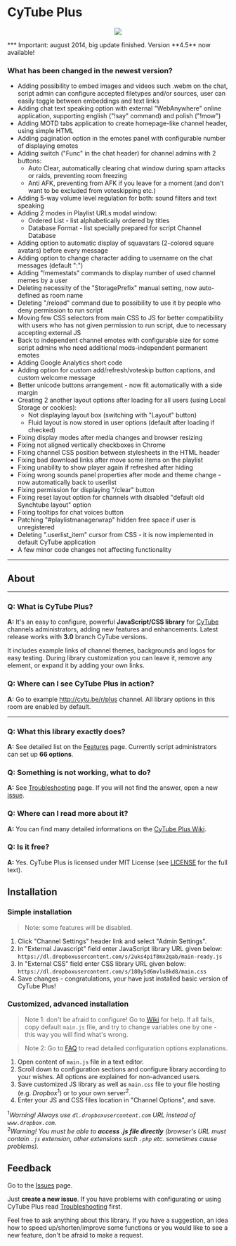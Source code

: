 # CyTube Plus
<p align="center"><img src="https://dl.dropboxusercontent.com/s/7mrz85gl29eiiks/logo.png"/></p>
***
Important: august 2014, big update finished. Version **4.5** now available!

### What has been changed in the newest version?

- Adding possibility to embed images and videos such .webm on the chat, script admin can configure accepted filetypes and/or sources, user can easily toggle between embeddings and text links
- Adding chat text speaking option with external "WebAnywhere" online application, supporting english ("!say" command) and polish ("!mow")
- Adding MOTD tabs application to create homepage-like channel header, using simple HTML
- Adding pagination option in the emotes panel with configurable number of displaying emotes
- Adding switch ("Func" in the chat header) for channel admins with 2 buttons:
  - Auto Clear, automatically clearing chat window during spam attacks or raids, preventing room freezing
  - Anti AFK, preventing from AFK if you leave for a moment (and don't want to be excluded from voteskipping etc.)
- Adding 5-way volume level regulation for both: sound filters and text speaking
- Adding 2 modes in Playlist URLs modal window:
  - Ordered List - list alphabetically ordered by titles
  - Database Format - list specially prepared for script Channel Database
- Adding option to automatic display of squavatars (2-colored square avatars) before every message
- Adding option to change character adding to username on the chat messages (default ":")
- Adding "!memestats" commands to display number of used channel memes by a user
- Deleting necessity of the "StoragePrefix" manual setting, now auto-defined as room name
- Deleting "/reload" command due to possibility to use it by people who deny permission to run script
- Moving few CSS selectors from main CSS to JS for better compatibility with users who has not given permission to run script, due to necessary accepting external JS
- Back to independent channel emotes with configurable size for some script admins who need additional mods-independent permanent emotes
- Adding Google Analytics short code
- Adding option for custom add/refresh/voteskip button captions, and custom welcome message
- Better unicode buttons arrangement - now fit automatically with a side margin
- Creating 2 another layout options after loading for all users (using Local Storage or cookies):
  - Not displaying layout box (switching with "Layout" button)
  - Fluid layout is now stored in user options (default after loading if checked)
- Fixing display modes after media changes and browser resizing
- Fixing not aligned vertically checkboxes in Chrome
- Fixing channel CSS position between stylesheets in the HTML header
- Fixing bad download links after move some items on the playlist
- Fixing unability to show player again if refreshed after hiding
- Fixing wrong sounds panel properties after mode and theme change - now automatically back to userlist
- Fixing permission for displaying "/clear" button
- Fixing reset layout option for channels with disabled "default old Synchtube layout" option
- Fixing tooltips for chat voices button
- Patching "#playlistmanagerwrap" hidden free space if user is unregistered
- Deleting ".userlist_item" cursor from CSS - it is now implemented in default CyTube application
- A few minor code changes not affecting functionality

***
## About

***

### Q: What is CyTube Plus?

**A:** It's an easy to configure, powerful <b>JavaScript/CSS library</b> for [CyTube](https://github.com/calzoneman/sync) channels administrators, adding new features and enhancements. Latest release works with **3.0** branch CyTube versions.

It includes example links of channel themes, backgrounds and logos for easy testing. During library customization you can leave it, remove any element, or expand it by adding your own links.

### Q: Where can I see CyTube Plus in action?

**A:** Go to example http://cytu.be/r/plus channel. All library options in this room are enabled by default.

***

### Q: What this library exactly does?

**A:** See detailed list on the [Features](https://github.com/zimny-lech/CyTube-Plus/wiki/Features) page. Currently script administrators can set up **66 options**.

### Q: Something is not working, what to do?

**A:** See [Troubleshooting](https://github.com/zimny-lech/CyTube-Plus/wiki/Troubleshooting) page. If you will not find the answer, open a new [issue](https://github.com/zimny-lech/CyTube-Plus/issues).

### Q: Where can I read more about it?

**A:** You can find many detailed informations on the [CyTube Plus Wiki](https://github.com/zimny-lech/CyTube-Plus/wiki).

### Q: Is it free?

**A:** Yes. CyTube Plus is licensed under MIT License (see [LICENSE](https://github.com/zimny-lech/CyTube-Plus/blob/master/LICENSE) for the full text).

## Installation

### Simple installation

> Note: some features will be disabled.

1. Click "Channel Settings" header link and select "Admin Settings".
2. In "External Javascript" field enter JavaScript library URL given below:
   `https://dl.dropboxusercontent.com/s/2uks4pif8mx2qab/main-ready.js`
3. In "External CSS" field enter CSS library URL given below:
   `https://dl.dropboxusercontent.com/s/180y5d6mvlu8kd8/main.css`
4. Save changes - congratulations, your have just installed basic version of CyTube Plus!

### Customized, advanced installation

> Note 1: don't be afraid to configure! Go to [Wiki](https://github.com/zimny-lech/CyTube-Plus/wiki) for help. If all fails, copy default `main.js` file, and try to change variables one by one - this way you will find what's wrong.

> Note 2: Go to [FAQ](https://github.com/zimny-lech/CyTube-Plus/wiki/FAQ) to read detailed configuration options explanations.

1. Open content of `main.js` file in a text editor.
2. Scroll down to configuration sections and configure library according to your wishes. All options are explained for non-advanced users.
3. Save customized JS library as well as `main.css` file to your file hosting (e.g. <i>Dropbox</i><sup>1</sup>) or to your own server<sup>2</sup>.
4. Enter your JS and CSS files location in "Channel Options", and save.

<sup>1</sup><i>Warning! Always use `dl.dropboxusercontent.com` URL instead of `www.dropbox.com`.</i><br/><sup>2</sup><i>Warning! You must be able to **access .js file directly** (browser's URL must contain `.js` extension, other extensions such `.php` etc. sometimes cause problems).</i>

## Feedback

Go to the [Issues](https://github.com/zimny-lech/CyTube-Plus/issues) page.

Just **create a new issue**. If you have problems with configurating or using CyTube Plus read [Troubleshooting](https://github.com/zimny-lech/CyTube-Plus/wiki/Troubleshooting) first.

Feel free to ask anything about this library. If you have a suggestion, an idea how to speed up/shorten/improve some functions or you would like to see a new feature, don't be afraid to make a request.
